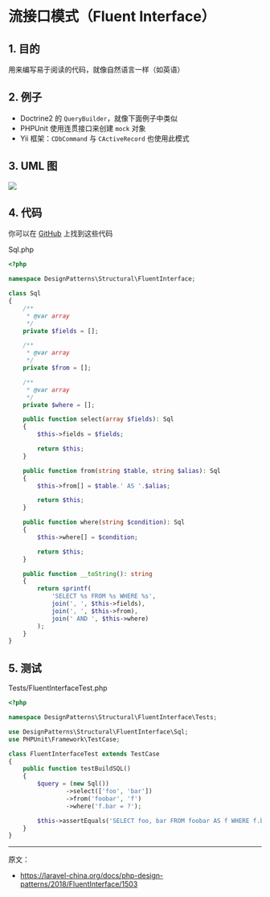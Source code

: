 # 流接口模式（Fluent Interface）

## 1. 目的

用来编写易于阅读的代码，就像自然语言一样（如英语）

## 2. 例子

- Doctrine2 的 `QueryBuilder`，就像下面例子中类似
- PHPUnit 使用连贯接口来创建 `mock` 对象
- Yii 框架：`CDbCommand` 与 `CActiveRecord` 也使用此模式

## 3. UML 图

![](https://lccdn.phphub.org/uploads/images/201803/19/1/K6NHRBLVHw.png)

## 4. 代码

你可以在 [GitHub](https://github.com/domnikl/DesignPatternsPHP/tree/master/Structural/FluentInterface) 上找到这些代码

Sql.php

```php
<?php

namespace DesignPatterns\Structural\FluentInterface;

class Sql
{
    /**
     * @var array
     */
    private $fields = [];

    /**
     * @var array
     */
    private $from = [];

    /**
     * @var array
     */
    private $where = [];

    public function select(array $fields): Sql
    {
        $this->fields = $fields;

        return $this;
    }

    public function from(string $table, string $alias): Sql
    {
        $this->from[] = $table.' AS '.$alias;

        return $this;
    }

    public function where(string $condition): Sql
    {
        $this->where[] = $condition;

        return $this;
    }

    public function __toString(): string
    {
        return sprintf(
            'SELECT %s FROM %s WHERE %s',
            join(', ', $this->fields),
            join(', ', $this->from),
            join(' AND ', $this->where)
        );
    }
}
```

## 5. 测试

Tests/FluentInterfaceTest.php

```php
<?php

namespace DesignPatterns\Structural\FluentInterface\Tests;

use DesignPatterns\Structural\FluentInterface\Sql;
use PHPUnit\Framework\TestCase;

class FluentInterfaceTest extends TestCase
{
    public function testBuildSQL()
    {
        $query = (new Sql())
                ->select(['foo', 'bar'])
                ->from('foobar', 'f')
                ->where('f.bar = ?');

        $this->assertEquals('SELECT foo, bar FROM foobar AS f WHERE f.bar = ?', (string) $query);
    }
}
```

----

原文：

- https://laravel-china.org/docs/php-design-patterns/2018/FluentInterface/1503